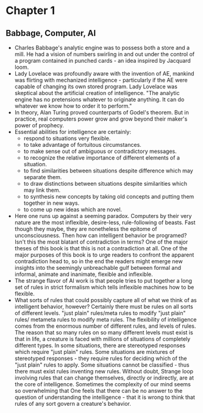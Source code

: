 # Chapter 1

##

## Babbage, Computer, AI

* Charles Babbage's analytic engine was to possess both a store and a mill.
  He had a vision of numbers swirling in and out under the control of a program
  contained in punched cards - an idea inspired by Jacquard loom.
* Lady Lovelace was profoundly aware with the invention of AE, mankind was
  flirting with mechanized intelligence - particularly if the AE were capable of
  changing its own stored program. 
  Lady Lovelace was skeptical about the artificial creation of intelligence.
  "The analytic engine has no pretensions whatever to originate anything. It
  can do whatever we know how to order it to perform."
* In theory, Alan Turing proved counterparts of Godel's theorem. But in practice,
  real computers power grow and grow beyond their maker's power of prophecy.
* Essential abilities for intelligence are certainly:
    * respond to situations very flexible.
    * to take advantage of fortuitous circumstances.
    * to make sense out of ambiguous or contradictory messages.
    * to recognize the relative importance of different elements of a situation.
    * to find similarities between situations despite difference which may
      separate them.
    * to draw distinctions between situations despite similarities which may
      link them.
    * to synthesis new concepts by taking old concepts and putting them together
      in new ways.
    * to come up new ideas which are novel.
* Here one runs up against a seeming paradox. Computers by their very nature
  are the most inflexible, desire-less, rule-following of beasts. Fast though
  they maybe, they are nonetheless the epitome of unconsciousness. Then how can
  intelligent behavior be programed? Isn't this the most blatant of contradiction
  in terms? One of the major theses of this book is that this is not a contradiction
  at all. One of the major purposes of this book is to urge readers to confront
  the apparent contradiction head to, so in the end the readers might emerge
  new insights into the seemingly unbreachable gulf between formal and informal,
  animate and inanimate, flexible and inflexible.
* The strange flavor of AI work is that people tries to put together a long set
  of rules in strict formalism which tells inflexible machines how to be flexible.
* What sorts of rules that could possibly capture all of what we think of as
  intelligent behavior, however? Certainly there must be rules on all sorts of
  different levels. "just plain" rules/meta rules to modify "just plain" rules/
  metameta rules to modify meta rules. The flexibility of intelligence comes from
  the enormous number of different rules, and levels of rules. The reason that
  so many rules on so many different levels must exist is that in life, a creature
  is faced with millions of situations of completely different types. In some
  situations, there are stereotyped responses which require "just plain" rules.
  Some situations are mixtures of stereotyped responses - they require rules for
  deciding which of the "just plain" rules to apply. Some situations cannot be
  classified - thus there must exist rules inventing new rules. Without doubt,
  Strange loop involving rules that can change themselves, directly or indirectly,
  are at the core of intelligence. Sometimes the complexity of our mind seems
  so overwhelming that One feels that there can be no answer to the question
  of understanding the intelligence - that it is wrong to think that rules of
  any sort govern a creature's behavior.
